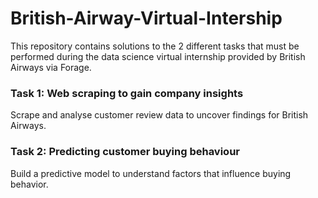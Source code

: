 # British-Airway-Virtual-Intership
This repository contains solutions to the 2 different tasks that must be performed during the data science virtual internship provided by British Airways via Forage.


###  Task 1: Web scraping to gain company insights
Scrape and analyse customer review data to uncover findings for British Airways.

### Task 2: Predicting customer buying behaviour
Build a predictive model to understand factors that influence buying behavior.
